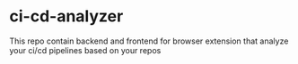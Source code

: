 # ci-cd-analyzer
 This repo contain backend and frontend for browser extension that analyze your ci/cd pipelines based on your repos
